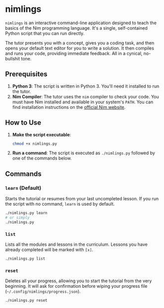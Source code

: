 # nimlings

`nimlings` is an interactive command-line application designed to teach the basics of the Nim programming language. It's a single, self-contained Python script that you can run directly.

The tutor presents you with a concept, gives you a coding task, and then opens your default text editor for you to write a solution. It then compiles and runs your code, providing immediate feedback. All in a cynical, no-bullshit tone.

## Prerequisites

1.  **Python 3**: The script is written in Python 3. You'll need it installed to run the tutor.
2.  **Nim Compiler**: The tutor uses the `nim` compiler to check your code. You must have Nim installed and available in your system's `PATH`. You can find installation instructions on the [official Nim website](https://nim-lang.org/install.html).

## How to Use

1.  **Make the script executable**:
    ```sh
    chmod +x nimlings.py
    ```

2.  **Run a command**:
    The script is executed as `./nimlings.py` followed by one of the commands below.

## Commands

### `learn` (Default)

Starts the tutorial or resumes from your last uncompleted lesson. If you run the script with no command, `learn` is used by default.

```sh
./nimlings.py learn
# or simply
./nimlings.py
```

### `list`

Lists all the modules and lessons in the curriculum. Lessons you have already completed will be marked with `[x]`.

```sh
./nimlings.py list
```

### `reset`

Deletes all your progress, allowing you to start the tutorial from the very beginning. It will ask for confirmation before wiping your progress file (`~/.config/nimlings/progress.json`).

```sh
./nimlings.py reset
```
